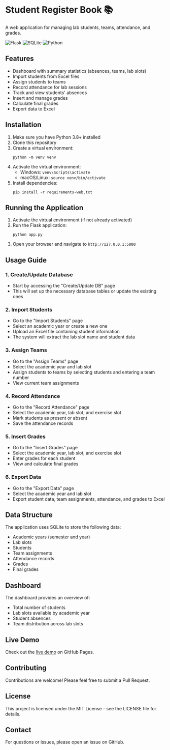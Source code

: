 # Student Register Book 📚

A web application for managing lab students, teams, attendance, and grades.

![Flask](https://img.shields.io/badge/Flask-3.0.2-blue)
![SQLite](https://img.shields.io/badge/SQLite-3-green)
![Python](https://img.shields.io/badge/Python-3.8+-yellow)

## Features

- Dashboard with summary statistics (absences, teams, lab slots)
- Import students from Excel files
- Assign students to teams
- Record attendance for lab sessions
- Track and view students' absences
- Insert and manage grades
- Calculate final grades
- Export data to Excel

## Installation

1. Make sure you have Python 3.8+ installed
2. Clone this repository
3. Create a virtual environment:
   ```
   python -m venv venv
   ```
4. Activate the virtual environment:
   - Windows: `venv\Scripts\activate`
   - macOS/Linux: `source venv/bin/activate`
5. Install dependencies:
   ```
   pip install -r requirements-web.txt
   ```

## Running the Application

1. Activate the virtual environment (if not already activated)
2. Run the Flask application:
   ```
   python app.py
   ```
3. Open your browser and navigate to `http://127.0.0.1:5000`

## Usage Guide

### 1. Create/Update Database

- Start by accessing the "Create/Update DB" page
- This will set up the necessary database tables or update the existing ones

### 2. Import Students

- Go to the "Import Students" page
- Select an academic year or create a new one
- Upload an Excel file containing student information
- The system will extract the lab slot name and student data

### 3. Assign Teams

- Go to the "Assign Teams" page
- Select the academic year and lab slot
- Assign students to teams by selecting students and entering a team number
- View current team assignments

### 4. Record Attendance

- Go to the "Record Attendance" page
- Select the academic year, lab slot, and exercise slot
- Mark students as present or absent
- Save the attendance records

### 5. Insert Grades

- Go to the "Insert Grades" page
- Select the academic year, lab slot, and exercise slot
- Enter grades for each student
- View and calculate final grades

### 6. Export Data

- Go to the "Export Data" page
- Select the academic year and lab slot
- Export student data, team assignments, attendance, and grades to Excel

## Data Structure

The application uses SQLite to store the following data:

- Academic years (semester and year)
- Lab slots
- Students
- Team assignments
- Attendance records
- Grades
- Final grades

## Dashboard

The dashboard provides an overview of:

- Total number of students
- Lab slots available by academic year
- Student absences
- Team distribution across lab slots

## Live Demo

Check out the [live demo](https://natrix77.github.io/Lab_Database/) on GitHub Pages.

## Contributing

Contributions are welcome! Please feel free to submit a Pull Request.

## License

This project is licensed under the MIT License - see the LICENSE file for details.

## Contact

For questions or issues, please open an issue on GitHub. 
